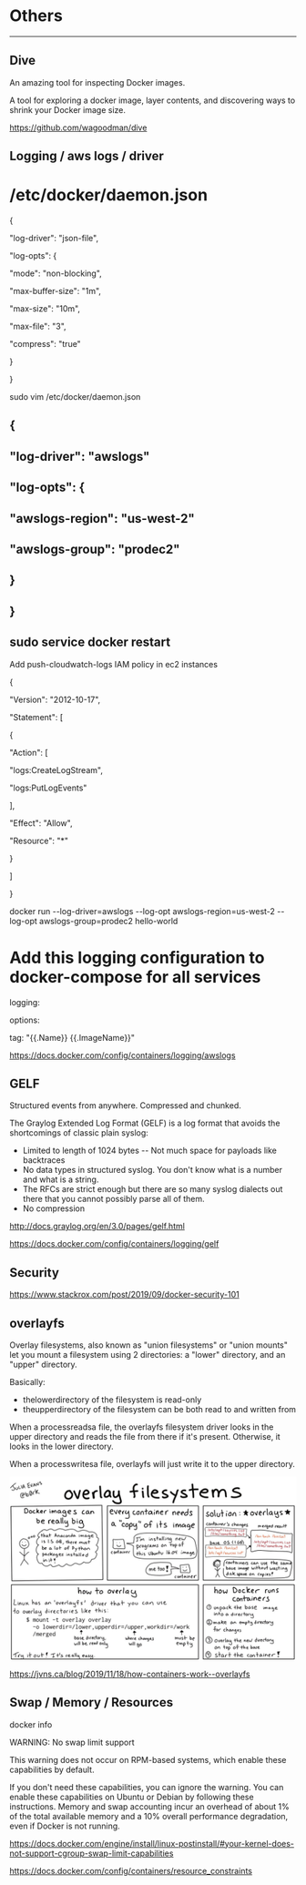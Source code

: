 # Others

---

## Dive

An amazing tool for inspecting Docker images.

A tool for exploring a docker image, layer contents, and discovering ways to shrink your Docker image size.

<https://github.com/wagoodman/dive>

## Logging / aws logs / driver

# /etc/docker/daemon.json

{

"log-driver": "json-file",

"log-opts": {

"mode": "non-blocking",

"max-buffer-size": "1m",

"max-size": "10m",

"max-file": "3",

"compress": "true"

}

}

sudo vim /etc/docker/daemon.json

## {

## "log-driver": "awslogs"

## "log-opts": {

## "awslogs-region": "us-west-2"

## "awslogs-group": "prodec2"

## }

## }

## sudo service docker restart

Add push-cloudwatch-logs IAM policy in ec2 instances

{

"Version": "2012-10-17",

"Statement": [

{

"Action": [

"logs:CreateLogStream",

"logs:PutLogEvents"

],

"Effect": "Allow",

"Resource": "*"

}

]

}

docker run --log-driver=awslogs --log-opt awslogs-region=us-west-2 --log-opt awslogs-group=prodec2 hello-world

# Add this logging configuration to docker-compose for all services

logging:

options:

tag: "{{.Name}} {{.ImageName}}"

<https://docs.docker.com/config/containers/logging/awslogs>

## GELF

Structured events from anywhere. Compressed and chunked.

The Graylog Extended Log Format (GELF) is a log format that avoids the shortcomings of classic plain syslog:

- Limited to length of 1024 bytes -- Not much space for payloads like backtraces
- No data types in structured syslog. You don't know what is a number and what is a string.
- The RFCs are strict enough but there are so many syslog dialects out there that you cannot possibly parse all of them.
- No compression

<http://docs.graylog.org/en/3.0/pages/gelf.html>

<https://docs.docker.com/config/containers/logging/gelf>

## Security

<https://www.stackrox.com/post/2019/09/docker-security-101>

## overlayfs

Overlay filesystems, also known as "union filesystems" or "union mounts" let you mount a filesystem using 2 directories: a "lower" directory, and an "upper" directory.

Basically:

- thelowerdirectory of the filesystem is read-only
- theupperdirectory of the filesystem can be both read to and written from

When a processreadsa file, the overlayfs filesystem driver looks in the upper directory and reads the file from there if it's present. Otherwise, it looks in the lower directory.

When a processwritesa file, overlayfs will just write it to the upper directory.

![image](../../media/DevOps-Docker-Others-image1.jpg)

<https://jvns.ca/blog/2019/11/18/how-containers-work--overlayfs>

## Swap / Memory / Resources

docker info

WARNING: No swap limit support

This warning does not occur on RPM-based systems, which enable these capabilities by default.

If you don't need these capabilities, you can ignore the warning. You can enable these capabilities on Ubuntu or Debian by following these instructions. Memory and swap accounting incur an overhead of about 1% of the total available memory and a 10% overall performance degradation, even if Docker is not running.

<https://docs.docker.com/engine/install/linux-postinstall/#your-kernel-does-not-support-cgroup-swap-limit-capabilities>

<https://docs.docker.com/config/containers/resource_constraints>
